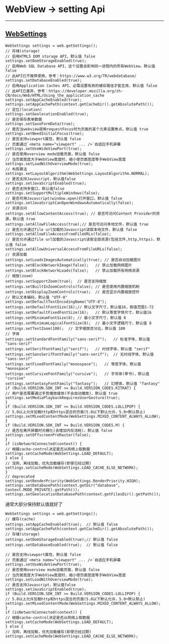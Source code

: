 # WebView -> setting Api

---

## [WebSettings](https://developer.android.com/reference/android/webkit/WebSettings.html)
    
    WebSettings settings = web.getSettings();
    // 存储(storage)
    // 启用HTML5 DOM storage API，默认值 false
    settings.setDomStorageEnabled(true); 
    // 启用Web SQL Database API，这个设置会影响同一进程内的所有WebView，默认值 false
    // 此API已不推荐使用，参考：https://www.w3.org/TR/webdatabase/
    settings.setDatabaseEnabled(true);  
    // 启用Application Caches API，必需设置有效的缓存路径才能生效，默认值 false
    // 此API已废弃，参考：https://developer.mozilla.org/zh-CN/docs/Web/HTML/Using_the_application_cache
    settings.setAppCacheEnabled(true); 
    settings.setAppCachePath(context.getCacheDir().getAbsolutePath());
    // 定位(location)
    settings.setGeolocationEnabled(true);
    // 是否保存表单数据
    settings.setSaveFormData(true);
    // 是否当webview调用requestFocus时为页面的某个元素设置焦点，默认值 true
    settings.setNeedInitialFocus(true);  
    // 是否支持viewport属性，默认值 false
    // 页面通过`<meta name="viewport" ... />`自适应手机屏幕
    settings.setUseWideViewPort(true);
    // 是否使用overview mode加载页面，默认值 false
    // 当页面宽度大于WebView宽度时，缩小使页面宽度等于WebView宽度
    settings.setLoadWithOverviewMode(true);
    // 布局算法
    settings.setLayoutAlgorithm(WebSettings.LayoutAlgorithm.NORMAL);
    // 是否支持Javascript，默认值false
    settings.setJavaScriptEnabled(true); 
    // 是否支持多窗口，默认值false
    settings.setSupportMultipleWindows(false);
    // 是否可用Javascript(window.open)打开窗口，默认值 false
    settings.setJavaScriptCanOpenWindowsAutomatically(false);
    // 资源访问
    settings.setAllowContentAccess(true); // 是否可访问Content Provider的资源，默认值 true
    settings.setAllowFileAccess(true);// 是否可访问本地文件，默认值 true
    // 是否允许通过file url加载的Javascript读取本地文件，默认值 false
    settings.setAllowFileAccessFromFileURLs(false);  
    // 是否允许通过file url加载的Javascript读取全部资源(包括文件,http,https)，默认值 false
    settings.setAllowUniversalAccessFromFileURLs(false);
    // 资源加载
    settings.setLoadsImagesAutomatically(true); // 是否自动加载图片
    settings.setBlockNetworkImage(false);   // 禁止加载网络图片
    settings.setBlockNetworkLoads(false);   // 禁止加载所有网络资源
    // 缩放(zoom)
    settings.setSupportZoom(true);  // 是否支持缩放
    settings.setBuiltInZoomControls(false); // 是否使用内置缩放机制
    settings.setDisplayZoomControls(true);  // 是否显示内置缩放控件
    // 默认文本编码，默认值 "UTF-8"
    settings.setDefaultTextEncodingName("UTF-8");
    settings.setDefaultFontSize(16);// 默认文字尺寸，默认值16，取值范围1-72
    settings.setDefaultFixedFontSize(16);   // 默认等宽字体尺寸，默认值16
    settings.setMinimumFontSize(8); // 最小文字尺寸，默认值 8
    settings.setMinimumLogicalFontSize(8);  // 最小文字逻辑尺寸，默认值 8
    settings.setTextZoom(100);  // 文字缩放百分比，默认值 100
    // 字体
    settings.setStandardFontFamily("sans-serif");   // 标准字体，默认值 "sans-serif"
    settings.setSerifFontFamily("serif");   // 衬线字体，默认值 "serif"
    settings.setSansSerifFontFamily("sans-serif");  // 无衬线字体，默认值 "sans-serif"
    settings.setFixedFontFamily("monospace");   // 等宽字体，默认值 "monospace"
    settings.setCursiveFontFamily("cursive");   // 手写体(草书)，默认值 "cursive"
    settings.setFantasyFontFamily("fantasy");   // 幻想体，默认值 "fantasy"
    if (Build.VERSION.SDK_INT >= Build.VERSION_CODES.KITKAT) {
    // 用户是否需要通过手势播放媒体(不会自动播放)，默认值 true
    settings.setMediaPlaybackRequiresUserGesture(true);
    }
    if (Build.VERSION.SDK_INT >= Build.VERSION_CODES.LOLLIPOP) {
    // 5.0以上允许加载http和https混合的页面(5.0以下默认允许，5.0+默认禁止)
    settings.setMixedContentMode(WebSettings.MIXED_CONTENT_ALWAYS_ALLOW);
    }
    if (Build.VERSION.SDK_INT >= Build.VERSION_CODES.M) {
    // 是否在离开屏幕时光栅化(会增加内存消耗)，默认值 false
    settings.setOffscreenPreRaster(false);
    }
    if (isNetworkConnected(context)) {
    // 根据cache-control决定是否从网络上取数据
    settings.setCacheMode(WebSettings.LOAD_DEFAULT);
    } else {
    // 没网，离线加载，优先加载缓存(即使已经过期)
    settings.setCacheMode(WebSettings.LOAD_CACHE_ELSE_NETWORK);
    }
    // deprecated
    settings.setRenderPriority(WebSettings.RenderPriority.HIGH);
    settings.setDatabasePath(context.getDir("database", Context.MODE_PRIVATE).getPath());
    settings.setGeolocationDatabasePath(context.getFilesDir().getPath());
    
    
    
  通常大部分保持默认值就好了

    WebSettings settings = web.getSettings();
    // 缓存(cache)
    settings.setAppCacheEnabled(true);  // 默认值 false
    settings.setAppCachePath(context.getCacheDir().getAbsolutePath());
    // 存储(storage)
    settings.setDomStorageEnabled(true);// 默认值 false
    settings.setDatabaseEnabled(true);  // 默认值 false 
     
    // 是否支持viewport属性，默认值 false
    // 页面通过`<meta name="viewport" ... />`自适应手机屏幕
    settings.setUseWideViewPort(true);
    // 是否使用overview mode加载页面，默认值 false
    // 当页面宽度大于WebView宽度时，缩小使页面宽度等于WebView宽度
    settings.setLoadWithOverviewMode(true);
    // 是否支持Javascript，默认值false
    settings.setJavaScriptEnabled(true);
    if (Build.VERSION.SDK_INT >= Build.VERSION_CODES.LOLLIPOP) {
    // 5.0以上允许加载http和https混合的页面(5.0以下默认允许，5.0+默认禁止)
    settings.setMixedContentMode(WebSettings.MIXED_CONTENT_ALWAYS_ALLOW);
    } 
    if (isNetworkConnected(context)) {
    // 根据cache-control决定是否从网络上取数据
    settings.setCacheMode(WebSettings.LOAD_DEFAULT);
    } else {
    // 没网，离线加载，优先加载缓存(即使已经过期)
    settings.setCacheMode(WebSettings.LOAD_CACHE_ELSE_NETWORK);  
    
    
